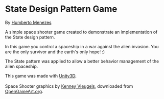 <html lang="en">
	<body>
		<p>
			<h1>State Design Pattern Game</h1>
			By <a href="mailto:humberto.menezes@gmail.com">Humberto Menezes</a></br>
		</p>
		<p>
			A simple space shooter game created to demonstrate an implementation of the State design pattern.
		</p>
		<p>
			In this game you control a spaceship in a war against the alien invasion. You are the only survivor and the earth's only hope! :)
		</p>
		<p>
			The State pattern was applied to allow a better behavior management of the alien spaceship.
		</p>
		<p>
			This game was made with <a href="http://unity3d.com">Unity3D</a>.</br></br>
			Space Shooter graphics by <a href="http://www.kenney.nl">Kenney Vleugels</a>,
			downloaded from <a href="http://opengameart.org/content/space-shooter-art">OpenGameArt.org</a>.
		</p>
	</body>
</html>

